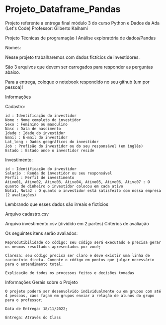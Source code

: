 # Projeto_Dataframe_Pandas
Projeto referente a entrega final módulo 3 do curso Python e Dados da Ada (Let's Code)
Professor: Gilberto Kaihami

Projeto Técnicas de programação I
Análise exploratória de dados/Pandas

Nomes:

Nesse projeto trabalharemos com dados fictícios de investidores.

São 3 arquivos que devem ser carregados para responder as perguntas abaixo.

Para a entrega, coloque o notebook respondido no seu github (um por pessoa)!

Informações

Cadastro:

    id : Identificação do investidor
    Nome : Nome completo do investidor
    Sexo : Feminino ou masculino
    Nasc : Data de nascimento
    Idade : Idade do investidor
    Email : E-mail do investidor
    Lat_long : Dados geográficos do investidor
    Job : Profisão do investidor ou do seu responsável (em inglês)
    Estado : Estado onde o investidor reside

Investimento:

    id : Identificação do investidor
    Salario : Renda do investidor ou seu responsável
    Perfil : Perfil de investimento
    Ativo01, Ativo02, Ativo03, Ativo04, Ativo05, Ativo06, Ativo07 : O quanto de dinheiro o investidor colocou em cada ativo
    Nota1, Nota2 : O quanto o investidor está satisfeito com nossa empresa (2 avaliações)

Lembrando que esses dados são irreais e fictícios

Arquivo cadastro.csv

Arquivo investimento.csv (dividido em 2 partes)
Critérios de avaliação

Os seguintes itens serão avaliados:

    Reprodutibilidade do código: seu código será executado e precisa gerar os mesmos resultados apresentados por você;

    Clareza: seu código precisa ser claro e deve existir uma linha de raciocínio direta. Comente o código em pontos que julgar necessário para o entendimento total;

    Explicação de todos os processos feitos e decisões tomadas

Informações Gerais sobre o Projeto

    O projeto poderá ser desenvolvido individualmente ou em grupos com até 4 pessoas, caos façam em grupos enviar a relação de alunos do grupo para o professor;

    Data de Entrega: 18/11/2022;

    Entrega: Através do Class

